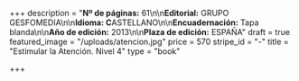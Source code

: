 +++
description = "**Nº de páginas:** 61\n\n**Editorial:** GRUPO GESFOMEDIA\n\n**Idioma: C**ASTELLANO\n\n**Encuadernación:** Tapa blanda\n\n**Año de edición:** 2013\n\n**Plaza de edición:** ESPAÑA"
draft = true
featured_image = "/uploads/atencion.jpg"
price = 570
stripe_id = "-"
title = "Estimular la Atención. Nivel 4"
type = "book"

+++
